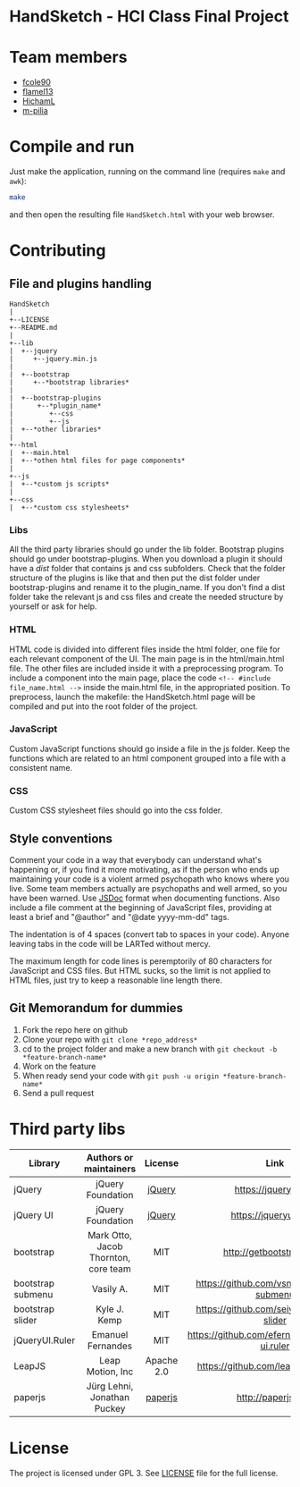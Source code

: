# HandSketch - HCI Class Final Project

# Team members
+ [fcole90](https://github.com/fcole90)
+ [flamel13](https://github.com/flamel13)
+ [HichamL](https://github.com/HichamL)
+ [m-pilia](https://github.com/m-pilia)

# Compile and run
Just make the application, running on the command line (requires `make` and `awk`):
```bash
make
```
and then open the resulting file `HandSketch.html` with your web browser.

# Contributing
## File and plugins handling

```
HandSketch
|
+--LICENSE
+--README.md
|
+--lib
|  +--jquery
|     +--jquery.min.js
|
|  +--bootstrap
|     +--*bootstrap libraries*
|
|  +--bootstrap-plugins
|      +--*plugin_name*
|         +--css
|         +--js
|  +--*other libraries*
|
+--html
|  +--main.html
|  +--*othen html files for page components*
|
+--js
|  +--*custom js scripts*
|
+--css
|  +--*custom css stylesheets*
```

### Libs
All the third party libraries should go under the lib folder. Bootstrap plugins should go under bootstrap-plugins. When you download a plugin it should have a *dist* folder that contains js and css subfolders. Check that the folder structure of the plugins is like that and then put the dist folder under bootstrap-plugins and rename it to the plugin_name. If you don't find a dist folder take the relevant js and css files and create the needed structure by yourself or ask for help.

### HTML
HTML code is divided into different files inside the html folder, one file for each relevant component of the UI. The main page is in the html/main.html file. The other files are included inside it with a preprocessing program. To include a component into the main page, place the code `<!-- #include file_name.html -->` inside the main.html file, in the appropriated position. To preprocess, launch the makefile: the HandSketch.html page will be compiled and put into the root folder of the project.

### JavaScript
Custom JavaScript functions should go inside a file in the js folder. Keep the functions which are related to an html component grouped into a file with a consistent name.

### CSS
Custom CSS stylesheet files should go into the css folder.

## Style conventions
Comment your code in a way that everybody can understand what's happening or, if you find it more motivating, as if the person who ends up maintaining your code is a violent armed psychopath who knows where you live. Some team members actually are psychopaths and well armed, so you have been warned. Use [JSDoc](http://usejsdoc.org/about-getting-started.html) format when documenting functions. Also include a file comment at the beginning of JavaScript files, providing at least a brief and "@author" and "@date yyyy-mm-dd" tags.

The indentation is of 4 spaces (convert tab to spaces in your code). Anyone leaving tabs in the code will be LARTed without mercy.

The maximum length for code lines is peremptorily of 80 characters for JavaScript and CSS files. But HTML sucks, so the limit is not applied to HTML files, just try to keep a reasonable line length there.

## Git Memorandum for dummies

1. Fork the repo here on github
2. Clone your repo with ```git clone *repo_address*```
3. cd to the project folder and make a new branch with ```git checkout -b *feature-branch-name*```
4. Work on the feature
5. When ready send your code with ```git push -u origin *feature-branch-name*```
6. Send a pull request


# Third party libs

| Library           | Authors or maintainers               | License    | Link |
|-------------------|:------------------------------------:|:----------:|:----:|
| jQuery            | jQuery Foundation                    | [jQuery](https://github.com/jquery/jquery/blob/master/LICENSE.txt) | https://jquery.com/ |
| jQuery UI         | jQuery Foundation                    | [jQuery](https://github.com/jquery/jquery-ui/blob/master/LICENSE.txt) | https://jqueryui.com/ |
| bootstrap         | Mark Otto, Jacob Thornton, core team | MIT        | http://getbootstrap.com/ |
| bootstrap submenu | Vasily A.                            | MIT        | https://github.com/vsn4ik/bootstrap-submenu |
| bootstrap slider  | Kyle J. Kemp                         | MIT        | https://github.com/seiyria/bootstrap-slider |
| jQueryUI.Ruler    | Emanuel Fernandes                    | MIT        | https://github.com/efernandesng/jquery-ui.ruler |
| LeapJS            | Leap Motion, Inc                     | Apache 2.0 | https://github.com/leapmotion/leapjs |
| paperjs           | Jürg Lehni, Jonathan Puckey          | [paperjs](https://github.com/paperjs/paper.js/blob/develop/LICENSE.txt) | http://paperjs.org/ |

# License
The project is licensed under GPL 3. See [LICENSE](/LICENSE) file for the full
license.
